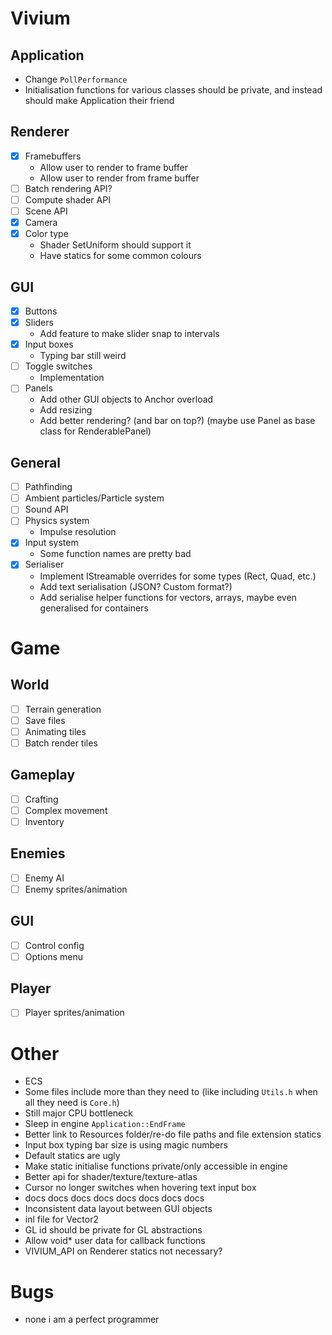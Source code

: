 # Vivium
## Application
- Change `PollPerformance`
- Initialisation functions for various classes should be private, and instead should make Application their friend

## Renderer
- [x] Framebuffers
    - Allow user to render to frame buffer
    - Allow user to render from frame buffer
- [ ] Batch rendering API?
- [ ] Compute shader API
- [ ] Scene API
- [x] Camera
- [x] Color type
    - Shader SetUniform should support it
    - Have statics for some common colours

## GUI
- [x] Buttons
- [x] Sliders
    - Add feature to make slider snap to intervals
- [x] Input boxes
    - Typing bar still weird
- [ ] Toggle switches
    - Implementation
- [ ] Panels
    - Add other GUI objects to Anchor overload
    - Add resizing
    - Add better rendering? (and bar on top?) (maybe use Panel as base class for RenderablePanel)

## General
- [ ] Pathfinding
- [ ] Ambient particles/Particle system
- [ ] Sound API
- [ ] Physics system
    - Impulse resolution
- [x] Input system
    - Some function names are pretty bad
- [x] Serialiser
    - Implement IStreamable overrides for some types (Rect, Quad, etc.)
    - Add text serialisation (JSON? Custom format?)
    - Add serialise helper functions for vectors, arrays, maybe even generalised for containers

# Game
## World
- [ ] Terrain generation
- [ ] Save files
- [ ] Animating tiles
- [ ] Batch render tiles

## Gameplay
- [ ] Crafting
- [ ] Complex movement
- [ ] Inventory

## Enemies
- [ ] Enemy AI
- [ ] Enemy sprites/animation

## GUI
- [ ] Control config
- [ ] Options menu

## Player
- [ ] Player sprites/animation

# Other
- ECS
- Some files include more than they need to (like including `Utils.h` when all they need is `Core.h`)
- Still major CPU bottleneck
- Sleep in engine `Application::EndFrame`
- Better link to Resources folder/re-do file paths and file extension statics
- Input box typing bar size is using magic numbers
- Default statics are ugly
- Make static initialise functions private/only accessible in engine
- Better api for shader/texture/texture-atlas
- Cursor no longer switches when hovering text input box
- docs docs docs docs docs docs docs docs
- Inconsistent data layout between GUI objects
- inl file for Vector2
- GL id should be private for GL abstractions
- Allow void* user data for callback functions
- VIVIUM_API on Renderer statics not necessary?

# Bugs
- none i am a perfect programmer